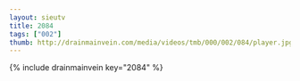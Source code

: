 ```yaml
--- 
layout: sieutv
title: 2084
tags: ["002"]
thumb: http://drainmainvein.com/media/videos/tmb/000/002/084/player.jpg
---
```

{% include drainmainvein key="2084" %} 
